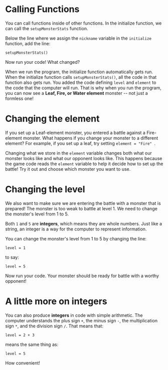 Calling Functions
=====================

You can call functions inside of other functions. In the initialize function, we can call the ```setupMonsterStats``` function. 

Below the line where we assign the ```nickname``` variable in the ```initialize``` function, add the line:

	setupMonsterStats()
	
Now run your code! What changed?
	
When we run the program, the initialize function automatically gets run. When the initialize function calls ```setupMonsterStats()```, all the code in that function also gets run. You added the code defining ```level``` and ```element``` to the code that the computer will run. That is why when you run the program, you can now see a **Leaf, Fire, or Water element** monster -- not just a formless one!


Changing the element
========================
If you set up a Leaf-element monster, you entered a battle against a Fire-element monster. What happens if you change your monster to a different element? For example, if you set up a leaf, try setting ```element = "Fire" ```.

Changing what we store in the ```element``` variable changes both what our monster looks like and what our opponent looks like. This happens because the game code reads the ```element``` variable to help it decide how to set up the battle! Try it out and choose which monster you want to use.

Changing the level
========

We also want to make sure we are entering the battle with a monster that is prepared! The monster is too weak to battle at level 1. We need to change the monster's level from 1 to 5. 

Both ```1``` and ```5``` are **integers**, which means they are whole numbers. Just like a string, an integer is a <!--special--> way for the computer to represent information. 

You can change the monster's level from 1 to 5 by changing the line:

	level = 1
to say:

	level = 5

Now run your code. Your monster should be ready for battle with a worthy opponent!

A little more on integers
========================

You can also produce **integers** in code with simple arithmetic. The computer understands the plus sign ```+```, the minus sign ```-```, the multiplication sign ```*```, and the division sign ```/```. That means that:

	level = 2 + 3
	
means the same thing as:
	
	level = 5
	
How convenient!